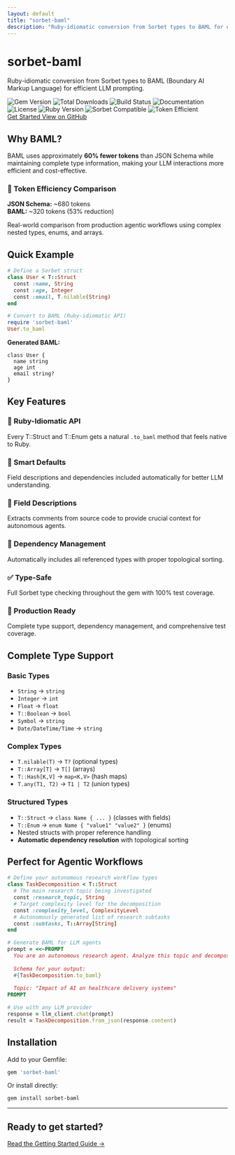 ```yaml
---
layout: default
title: "sorbet-baml"
description: "Ruby-idiomatic conversion from Sorbet types to BAML for efficient LLM prompting. 60% fewer tokens than JSON Schema while maintaining complete type information."
---
```


<div class="text-center mb-12">
  <h1 class="text-4xl font-bold text-gray-900 mb-4">sorbet-baml</h1>
  <p class="text-xl text-gray-600 max-w-3xl mx-auto">
    Ruby-idiomatic conversion from Sorbet types to BAML (Boundary AI Markup Language) for efficient LLM prompting.
  </p>
  
  <div class="flex flex-wrap justify-center gap-4 mt-8">
    <img src="https://img.shields.io/gem/v/sorbet-baml" alt="Gem Version" />
    <img src="https://img.shields.io/gem/dt/sorbet-baml" alt="Total Downloads" />
    <img src="https://img.shields.io/github/actions/workflow/status/vicentereig/sorbet-baml/ci.yml?branch=main" alt="Build Status" />
    <img src="https://img.shields.io/badge/docs-latest-blue" alt="Documentation" />
    <img src="https://img.shields.io/github/license/vicentereig/sorbet-baml" alt="License" />
    <img src="https://img.shields.io/gem/required_ruby_version/sorbet-baml" alt="Ruby Version" />
    <img src="https://img.shields.io/badge/Sorbet-compatible-blue" alt="Sorbet Compatible" />
    <img src="https://img.shields.io/badge/tokens-60%25_fewer-success" alt="Token Efficient" />
  </div>
  
  <div class="flex flex-wrap justify-center gap-4 mt-6">
    <a href="/sorbet-baml/getting-started/" class="bg-blue-600 text-white px-6 py-3 rounded-lg font-medium hover:bg-blue-700 transition-colors">
      Get Started
    </a>
    <a href="https://github.com/vicentereig/sorbet-baml" class="bg-gray-100 text-gray-700 px-6 py-3 rounded-lg font-medium hover:bg-gray-200 transition-colors">
      View on GitHub
    </a>
  </div>
</div>

## Why BAML?

BAML uses approximately **60% fewer tokens** than JSON Schema while maintaining complete type information, making your LLM interactions more efficient and cost-effective.

<div class="bg-blue-50 border border-blue-200 rounded-lg p-6 my-8">
  <h3 class="text-lg font-semibold text-blue-900 mb-3">🚀 Token Efficiency Comparison</h3>
  <div class="grid grid-cols-1 md:grid-cols-2 gap-4">
    <div>
      <strong>JSON Schema:</strong> ~680 tokens
    </div>
    <div>
      <strong>BAML:</strong> ~320 tokens <span class="text-blue-600 font-semibold">(53% reduction)</span>
    </div>
  </div>
  <p class="text-blue-800 mt-3">
    Real-world comparison from production agentic workflows using complex nested types, enums, and arrays.
  </p>
</div>

## Quick Example

```ruby
# Define a Sorbet struct
class User < T::Struct
  const :name, String
  const :age, Integer
  const :email, T.nilable(String)
end

# Convert to BAML (Ruby-idiomatic API)
require 'sorbet-baml'
User.to_baml
```

**Generated BAML:**
```baml
class User {
  name string
  age int
  email string?
}
```

## Key Features

<div class="grid grid-cols-1 md:grid-cols-2 lg:grid-cols-3 gap-6 my-8">
  <div class="bg-white p-6 rounded-lg border border-gray-200">
    <h3 class="font-semibold text-gray-900 mb-2">🎯 Ruby-Idiomatic API</h3>
    <p class="text-gray-600">Every T::Struct and T::Enum gets a natural <code>.to_baml</code> method that feels native to Ruby.</p>
  </div>
  
  <div class="bg-white p-6 rounded-lg border border-gray-200">
    <h3 class="font-semibold text-gray-900 mb-2">🧠 Smart Defaults</h3>
    <p class="text-gray-600">Field descriptions and dependencies included automatically for better LLM understanding.</p>
  </div>
  
  <div class="bg-white p-6 rounded-lg border border-gray-200">
    <h3 class="font-semibold text-gray-900 mb-2">📝 Field Descriptions</h3>
    <p class="text-gray-600">Extracts comments from source code to provide crucial context for autonomous agents.</p>
  </div>
  
  <div class="bg-white p-6 rounded-lg border border-gray-200">
    <h3 class="font-semibold text-gray-900 mb-2">🔗 Dependency Management</h3>
    <p class="text-gray-600">Automatically includes all referenced types with proper topological sorting.</p>
  </div>
  
  <div class="bg-white p-6 rounded-lg border border-gray-200">
    <h3 class="font-semibold text-gray-900 mb-2">✅ Type-Safe</h3>
    <p class="text-gray-600">Full Sorbet type checking throughout the gem with 100% test coverage.</p>
  </div>
  
  <div class="bg-white p-6 rounded-lg border border-gray-200">
    <h3 class="font-semibold text-gray-900 mb-2">🏁 Production Ready</h3>
    <p class="text-gray-600">Complete type support, dependency management, and comprehensive test coverage.</p>
  </div>
</div>

## Complete Type Support

### Basic Types
- `String` → `string`
- `Integer` → `int` 
- `Float` → `float`
- `T::Boolean` → `bool`
- `Symbol` → `string`
- `Date/DateTime/Time` → `string`

### Complex Types
- `T.nilable(T)` → `T?` (optional types)
- `T::Array[T]` → `T[]` (arrays)
- `T::Hash[K,V]` → `map<K,V>` (hash maps)
- `T.any(T1, T2)` → `T1 | T2` (union types)

### Structured Types
- `T::Struct` → `class Name { ... }` (classes with fields)
- `T::Enum` → `enum Name { "value1" "value2" }` (enums)
- Nested structs with proper reference handling
- **Automatic dependency resolution** with topological sorting

## Perfect for Agentic Workflows

```ruby
# Define your autonomous research workflow types
class TaskDecomposition < T::Struct
  # The main research topic being investigated
  const :research_topic, String
  # Target complexity level for the decomposition
  const :complexity_level, ComplexityLevel
  # Autonomously generated list of research subtasks
  const :subtasks, T::Array[String]
end

# Generate BAML for LLM agents
prompt = <<~PROMPT
  You are an autonomous research agent. Analyze this topic and decompose it.
  
  Schema for your output:
  #{TaskDecomposition.to_baml}
  
  Topic: "Impact of AI on healthcare delivery systems"
PROMPT

# Use with any LLM provider
response = llm_client.chat(prompt)
result = TaskDecomposition.from_json(response.content)
```

## Installation

Add to your Gemfile:

```ruby
gem 'sorbet-baml'
```

Or install directly:

```bash
gem install sorbet-baml
```

---

<div class="text-center mt-12">
  <h2 class="text-2xl font-bold text-gray-900 mb-4">Ready to get started?</h2>
  <a href="/sorbet-baml/getting-started/" class="bg-blue-600 text-white px-8 py-3 rounded-lg font-medium hover:bg-blue-700 transition-colors inline-block">
    Read the Getting Started Guide →
  </a>
</div>